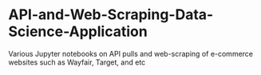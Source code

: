 # API-and-Web-Scraping-Data-Science-Application
Various Jupyter notebooks on API pulls and web-scraping of e-commerce websites such as Wayfair, Target, and etc

